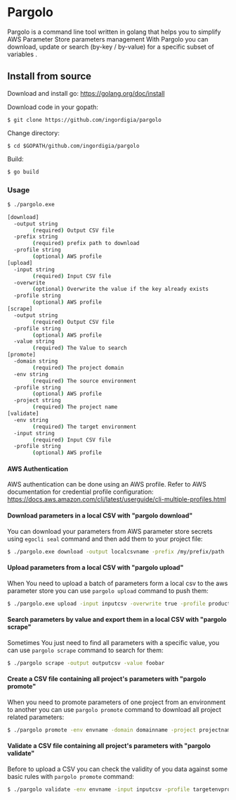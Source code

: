 # Pargolo

Pargolo is a command line tool written in golang that helps you to simplify AWS Parameter Store parameters management
With Pargolo you can download, update or search (by-key / by-value) for a specific subset of variables .

## Install from source

Download and install go: https://golang.org/doc/install

Download code in your gopath:
```
$ git clone https://github.com/ingordigia/pargolo
```
Change directory:
```
$ cd $GOPATH/github.com/ingordigia/pargolo
```
Build:
```bash
$ go build
```

### Usage

```bash
$ ./pargolo.exe

[download]
  -output string
        (required) Output CSV file
  -prefix string
        (required) prefix path to download
  -profile string
        (optional) AWS profile
[upload]
  -input string
        (required) Input CSV file
  -overwrite
        (optional) Overwrite the value if the key already exists
  -profile string
        (optional) AWS profile
[scrape]
  -output string
        (required) Output CSV file
  -profile string
        (optional) AWS profile
  -value string
        (required) The Value to search
[promote]
  -domain string
        (required) The project domain
  -env string
        (required) The source environment
  -profile string
        (optional) AWS profile
  -project string
        (required) The project name
[validate]
  -env string
        (required) The target environment
  -input string
        (required) Input CSV file
  -profile string
        (optional) AWS profile
```

#### AWS Authentication

AWS authentication can be done using an AWS profile.
Refer to AWS documentation for credential profile configuration: https://docs.aws.amazon.com/cli/latest/userguide/cli-multiple-profiles.html

#### Download parameters in a local CSV with "pargolo download"

You can download your parameters from AWS parameter store secrets using `egocli seal` command and then add them to your project file:

```sh
$ ./pargolo.exe download -output localcsvname -prefix /my/prefix/path
```

#### Upload parameters from a local CSV with "pargolo upload"

When You need to upload a batch of parameters form a local csv to the aws parameter store you can use `pargolo upload` command to push them:

```sh
$ ./pargolo.exe upload -input inputcsv -overwrite true -profile production
```
#### Search parameters by value and export them in a local CSV with "pargolo scrape"

Sometimes You just need to find all parameters with a specific value, you can use `pargolo scrape` command to search for them:

```sh
$ ./pargolo scrape -output outputcsv -value foobar
```
#### Create a CSV file containing all project's parameters with "pargolo promote"

When you need to promote parameters of one project from an environment to another you can use `pargolo promote` command to download all project related parameters:

```sh
$ ./pargolo promote -env envname -domain domainname -project projectname
```

#### Validate a CSV file containing all project's parameters with "pargolo validate"

Before to upload a CSV you can check the validity of you data against some basic rules with `pargolo promote` command:

```sh
$ ./pargolo validate -env envname -input inputcsv -profile targetenvprofile
```
